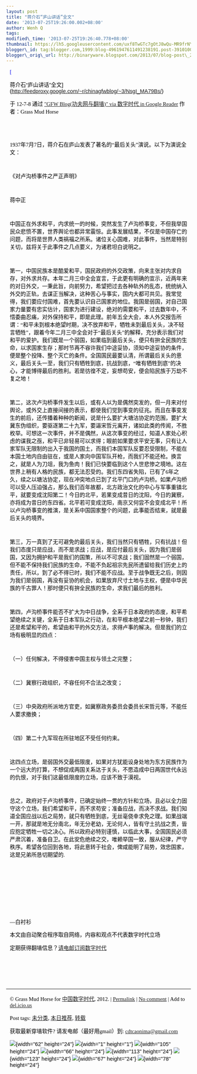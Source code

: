 ```yaml
--- 
layout: post 
title: "蒋介石“庐山讲话”全文" 
date: '2013-07-25T19:26:00.002+08:00' 
author: Wenh Q
tags:
modified\_time: '2013-07-25T19:26:40.778+08:00' 
thumbnail: https://lh5.googleusercontent.com/uxf8TwGTc7gOtJ8wQu-MR9frNYLgpgtsq5p9SjoedukAOzHKjUGAjs79ybUurAZ3vO6KJfsLie7NKQfCVWqzfPZK38LZ5uYYP2\_LAJJ5ixOl4ZaqFTw=s72-c
blogger\_id: tag:blogger.com,1999:blog-4961947611491238191.post-3910100956249145336
blogger\_orig\_url: http://binaryware.blogspot.com/2013/07/blog-post\_25.html
---
```

<div
style="color: black; direction: ltr; font-family: &quot;Arial&quot;; font-size: 11pt; margin-bottom: 0; margin-left: 7.5pt; margin-right: 7.5pt; margin-top: 0; padding: 0;">

<span
style="color: #0000ee; font-family: &quot;Verdana&quot;; text-decoration: underline;">[

蒋介石“庐山讲话”全文](http://feedproxy.google.com/~r/chinagfwblog/~3/NsgI_MA79Bs/)</span>

</div>

<div
style="color: black; direction: ltr; font-family: &quot;Arial&quot;; font-size: 11pt; margin-bottom: 0; margin-left: 7.5pt; margin-right: 7.5pt; margin-top: 0; padding-bottom: 8pt; padding-left: 0; padding-right: 0; padding-top: 0;">

<span style="font-family: &quot;Verdana&quot;;">于 12-7-8 通过
</span><span
style="color: #0000ee; font-family: &quot;Verdana&quot;; text-decoration: underline;">["GFW
Blog(功夫网与翻墙)" via 数字时代 in Google
Reader](http://feeds2.feedburner.com/chinagfwblog)</span><span
style="font-family: &quot;Verdana&quot;;"> 作者：Grass Mud Horse</span>

</div>

<div
style="color: black; direction: ltr; font-family: &quot;Arial&quot;; font-size: 11pt; height: 11pt; margin-bottom: 0; margin-left: 7.5pt; margin-right: 7.5pt; margin-top: 0; padding: 0;">

<span style="font-family: &quot;Verdana&quot;;"></span>

</div>

<div
style="color: black; direction: ltr; font-family: &quot;Arial&quot;; font-size: 11pt; margin-bottom: 0; margin-left: 7.5pt; margin-right: 7.5pt; margin-top: 0; padding: 0;">

<span
style="font-family: &quot;Verdana&quot;;">1937年7月7日，蒋介石在庐山发表了著名的“最后关头”演说。以下为演说全文：</span>

</div>

<div
style="color: black; direction: ltr; font-family: &quot;Arial&quot;; font-size: 11pt; height: 11pt; margin-bottom: 0; margin-left: 7.5pt; margin-right: 7.5pt; margin-top: 0; padding: 0;">

<span style="font-family: &quot;Verdana&quot;;"></span>

</div>

<div
style="color: black; direction: ltr; font-family: &quot;Arial&quot;; font-size: 11pt; margin-bottom: 0; margin-left: 7.5pt; margin-right: 7.5pt; margin-top: 0; padding: 0;">

<span
style="font-family: &quot;Verdana&quot;;">《对卢沟桥事件之严正声明》</span>

</div>

<div
style="color: black; direction: ltr; font-family: &quot;Arial&quot;; font-size: 11pt; height: 11pt; margin-bottom: 0; margin-left: 7.5pt; margin-right: 7.5pt; margin-top: 0; padding: 0;">

<span style="font-family: &quot;Verdana&quot;;"></span>

</div>

<div
style="color: black; direction: ltr; font-family: &quot;Arial&quot;; font-size: 11pt; margin-bottom: 0; margin-left: 7.5pt; margin-right: 7.5pt; margin-top: 0; padding: 0;">

<span style="font-family: &quot;Verdana&quot;;">蒋中正</span>

</div>

<div
style="color: black; direction: ltr; font-family: &quot;Arial&quot;; font-size: 11pt; height: 11pt; margin-bottom: 0; margin-left: 7.5pt; margin-right: 7.5pt; margin-top: 0; padding: 0;">

<span style="font-family: &quot;Verdana&quot;;"></span>

</div>

<div
style="color: black; direction: ltr; font-family: &quot;Arial&quot;; font-size: 11pt; margin-bottom: 0; margin-left: 7.5pt; margin-right: 7.5pt; margin-top: 0; padding: 0;">

<span
style="font-family: &quot;Verdana&quot;;">中国正在外求和平，内求统一的时候，突然发生了卢沟桥事变，不但我举国民众悲愤不置，世界舆论也都异常震惊。此事发展结果，不仅是中国存亡的问题，而将是世界人类祸福之所系。诸位关心国难，对此事件，当然是特别关切，兹将关于此事件之几点要义，为诸君坦白说明之。</span>

</div>

<div
style="color: black; direction: ltr; font-family: &quot;Arial&quot;; font-size: 11pt; height: 11pt; margin-bottom: 0; margin-left: 7.5pt; margin-right: 7.5pt; margin-top: 0; padding: 0;">

<span style="font-family: &quot;Verdana&quot;;"></span>

</div>

<div
style="color: black; direction: ltr; font-family: &quot;Arial&quot;; font-size: 11pt; margin-bottom: 0; margin-left: 7.5pt; margin-right: 7.5pt; margin-top: 0; padding: 0;">

<span
style="font-family: &quot;Verdana&quot;;">第一，中国民族本是酷爱和平，国民政府的外交政策，向来主张对内求自存，对外求共存。本年二月三中全会宣言，于此更有明确的宣示，近两年来的对日外交，一秉此旨，向前努力，希望把过去各种轨外的乱态，统统纳入外交的正轨，去谋正当解决，这种苦心与事实，国内大都可共见。我常觉得，我们要应付国难，首先要认识自己国家的地位。我国是弱国，对自己国家力量要有忠实估计，国家为进行建设，绝对的需要和平，过去数年中，不惜委曲忍痛，对外保持和平，即是此理。前年五全大会，本人外交报告所谓：“和平未到根本绝望时期，决不放弃和平，牺牲未到最后关头，决不轻言牺牲”，跟着今年二月三中全会对于“最后关头”的解释，充分表示我们对和平的爱护。我们既是一个弱国，如果临到最后关头，便只有拚全民族的生命，以求国家生存；那时节再不容许我们中途妥协，须知中途妥协的条件，便是整个投降、整个灭亡的条件。全国国民最要认清，所谓最后关头的意义，最后关头一至，我们只有牺牲到底，抗战到底，“唯有牺牲到底”的决心，才能博得最后的胜利。若是彷徨不定，妄想苟安，便会陷民族于万劫不复之地！</span>

</div>

<div
style="color: black; direction: ltr; font-family: &quot;Arial&quot;; font-size: 11pt; height: 11pt; margin-bottom: 0; margin-left: 7.5pt; margin-right: 7.5pt; margin-top: 0; padding: 0;">

<span style="font-family: &quot;Verdana&quot;;"></span>

</div>

<div
style="color: black; direction: ltr; font-family: &quot;Arial&quot;; font-size: 11pt; margin-bottom: 0; margin-left: 7.5pt; margin-right: 7.5pt; margin-top: 0; padding: 0;">

<span
style="font-family: &quot;Verdana&quot;;">第二，这次卢沟桥事件发生以后，或有人以为是偶然突发的，但一月来对付舆论，或外交上直接间接的表示，都使我们觉到事变的征兆。而且在事变发生的前后，还传播着种种的新闻，说是什么要扩大塘沽协定的范围，要扩大冀东伪组织，要驱逐第二十九军，要逼宋哲元离开，诸如此类的传闻，不胜枚举。可想这一次事件，并不是偶然，从这次事变的经过，知道人家处心积虑的谋我之亟，和平已非轻易可以求得；眼前如果要求平安无事，只有让人家军队无限制的出入于我国的国土，而我们本国军队反要忍受限制，不能在本国土地内自由驻在，或是人家向中国军队开枪，而我们不能还枪。换言之，就是人为刀俎，我为鱼肉！我们已快要临到这个人世悲惨之境地。这在世界上稍有人格的民族，都无法忍受的。我们东四省失陷，已有了6年之久，续之以塘沽协定，现在冲突地点已到了北平门口的卢沟桥。如果卢沟桥可以受人压迫强占，那么我们百年故都，北方政治文化的中心与军事重镇北平，就要变成沈阳第二！今日的北平，若果变成昔日的沈阳，今日的冀察，亦将成为昔日的东四省。北平若可变成沈阳，南京又何尝不会变成北平！所以卢沟桥事变的推演，是关系中国国家整个的问题，此事能否结束，就是最后关头的境界。</span>

</div>

<div
style="color: black; direction: ltr; font-family: &quot;Arial&quot;; font-size: 11pt; height: 11pt; margin-bottom: 0; margin-left: 7.5pt; margin-right: 7.5pt; margin-top: 0; padding: 0;">

<span style="font-family: &quot;Verdana&quot;;"></span>

</div>

<div
style="color: black; direction: ltr; font-family: &quot;Arial&quot;; font-size: 11pt; margin-bottom: 0; margin-left: 7.5pt; margin-right: 7.5pt; margin-top: 0; padding: 0;">

<span
style="font-family: &quot;Verdana&quot;;">第三，万一真到了无可避免的最后关头，我们当然只有牺牲，只有抗战！但我们态度只是应战，而不是求战；应战，是应付最后关头，因为我们是弱国，又因为拥护和平是我们的国策，所以不可求战；我们固然是一个弱国，但不能不保持我们民族的生命，不能不负起祖宗先民所遗留给我们历史上的责任，所以，到了必不得已时，我们不能不应战。至于战争既无之后，则因为我们是弱国，再没有妥协的机会，如果放弃尺寸土地与主权，便是中华民族的千古罪人！那时便只有拚全民族的生命，求我们最后的胜利。</span>

</div>

<div
style="color: black; direction: ltr; font-family: &quot;Arial&quot;; font-size: 11pt; height: 11pt; margin-bottom: 0; margin-left: 7.5pt; margin-right: 7.5pt; margin-top: 0; padding: 0;">

<span style="font-family: &quot;Verdana&quot;;"></span>

</div>

<div
style="color: black; direction: ltr; font-family: &quot;Arial&quot;; font-size: 11pt; margin-bottom: 0; margin-left: 7.5pt; margin-right: 7.5pt; margin-top: 0; padding: 0;">

<span
style="font-family: &quot;Verdana&quot;;">第四，卢沟桥事件能否不扩大为中日战争，全系于日本政府的态度，和平希望绝续之关键，全系于日本军队之行动，在和平根本绝望之前一秒钟，我们还是希望和平的，希望由和平的外交方法，求得卢事的解决。但是我们的立场有极明显的四点：</span>

</div>

<div
style="color: black; direction: ltr; font-family: &quot;Arial&quot;; font-size: 11pt; height: 11pt; margin-bottom: 0; margin-left: 7.5pt; margin-right: 7.5pt; margin-top: 0; padding: 0;">

<span style="font-family: &quot;Verdana&quot;;"></span>

</div>

<div
style="color: black; direction: ltr; font-family: &quot;Arial&quot;; font-size: 11pt; margin-bottom: 0; margin-left: 7.5pt; margin-right: 7.5pt; margin-top: 0; padding: 0;">

<span
style="font-family: &quot;Verdana&quot;;">（一）任何解决，不得侵害中国主权与领土之完整；</span>

</div>

<div
style="color: black; direction: ltr; font-family: &quot;Arial&quot;; font-size: 11pt; height: 11pt; margin-bottom: 0; margin-left: 7.5pt; margin-right: 7.5pt; margin-top: 0; padding: 0;">

<span style="font-family: &quot;Verdana&quot;;"></span>

</div>

<div
style="color: black; direction: ltr; font-family: &quot;Arial&quot;; font-size: 11pt; margin-bottom: 0; margin-left: 7.5pt; margin-right: 7.5pt; margin-top: 0; padding: 0;">

<span
style="font-family: &quot;Verdana&quot;;">（二）冀察行政组织，不容任何不合法之改变；</span>

</div>

<div
style="color: black; direction: ltr; font-family: &quot;Arial&quot;; font-size: 11pt; height: 11pt; margin-bottom: 0; margin-left: 7.5pt; margin-right: 7.5pt; margin-top: 0; padding: 0;">

<span style="font-family: &quot;Verdana&quot;;"></span>

</div>

<div
style="color: black; direction: ltr; font-family: &quot;Arial&quot;; font-size: 11pt; margin-bottom: 0; margin-left: 7.5pt; margin-right: 7.5pt; margin-top: 0; padding: 0;">

<span
style="font-family: &quot;Verdana&quot;;">（三）中央政府所派地方官吏，如冀察政务委员会委员长宋哲元等，不能任人要求撤换；</span>

</div>

<div
style="color: black; direction: ltr; font-family: &quot;Arial&quot;; font-size: 11pt; height: 11pt; margin-bottom: 0; margin-left: 7.5pt; margin-right: 7.5pt; margin-top: 0; padding: 0;">

<span style="font-family: &quot;Verdana&quot;;"></span>

</div>

<div
style="color: black; direction: ltr; font-family: &quot;Arial&quot;; font-size: 11pt; margin-bottom: 0; margin-left: 7.5pt; margin-right: 7.5pt; margin-top: 0; padding: 0;">

<span
style="font-family: &quot;Verdana&quot;;">（四）第二十九军现在所驻地区不受任何约束。</span>

</div>

<div
style="color: black; direction: ltr; font-family: &quot;Arial&quot;; font-size: 11pt; height: 11pt; margin-bottom: 0; margin-left: 7.5pt; margin-right: 7.5pt; margin-top: 0; padding: 0;">

<span style="font-family: &quot;Verdana&quot;;"></span>

</div>

<div
style="color: black; direction: ltr; font-family: &quot;Arial&quot;; font-size: 11pt; margin-bottom: 0; margin-left: 7.5pt; margin-right: 7.5pt; margin-top: 0; padding: 0;">

<span
style="font-family: &quot;Verdana&quot;;">这四点立场，是弱国外交最低限度，如果对方犹能设身处地为东方民族作为一个远大的打算，不想促成两国关系达于关头，不愿造成中日两国世代永远的仇恨，对于我们这最低限度的立场，应该不致于漠视。</span>

</div>

<div
style="color: black; direction: ltr; font-family: &quot;Arial&quot;; font-size: 11pt; height: 11pt; margin-bottom: 0; margin-left: 7.5pt; margin-right: 7.5pt; margin-top: 0; padding: 0;">

<span style="font-family: &quot;Verdana&quot;;"></span>

</div>

<div
style="color: black; direction: ltr; font-family: &quot;Arial&quot;; font-size: 11pt; margin-bottom: 0; margin-left: 7.5pt; margin-right: 7.5pt; margin-top: 0; padding: 0;">

<span
style="font-family: &quot;Verdana&quot;;">总之，政府对于卢沟桥事件，已确定始终一贯的方针和立场，且必以全力固守这个立场，我们希望和平，而不求苟安；准备应战，而决不求战。我们知道全国应战以后之局势，就只有牺牲到底，无丝毫侥幸求免之理。如果战端一开，那就是地无分南北，年无分老幼，无论何人，皆有守土抗战之责，皆应抱定牺牲一切之决心。所以政府必特别谨慎，以临此大事，全国国民必须严肃沉着，准备自卫。在此安危绝续之交，唯赖举国一致，服从纪律，严守秩序。希望各位回到各地，将此意转于社会，俾咸能明了局势，效忠国家，这是兄弟所恳切期望的.</span>

</div>

<div
style="color: black; direction: ltr; font-family: &quot;Arial&quot;; font-size: 11pt; height: 11pt; margin-bottom: 0; margin-left: 7.5pt; margin-right: 7.5pt; margin-top: 0; padding: 0;">

<span style="font-family: &quot;Verdana&quot;;"></span>

</div>

<div
style="color: black; direction: ltr; font-family: &quot;Arial&quot;; font-size: 11pt; height: 11pt; margin-bottom: 0; margin-left: 7.5pt; margin-right: 7.5pt; margin-top: 0; padding: 0;">

<span style="font-family: &quot;Verdana&quot;;"></span>

</div>

<div
style="color: black; direction: ltr; font-family: &quot;Arial&quot;; font-size: 11pt; height: 11pt; margin-bottom: 0; margin-left: 7.5pt; margin-right: 7.5pt; margin-top: 0; padding: 0;">

<span style="font-family: &quot;Verdana&quot;;"></span>

</div>

<div
style="color: black; direction: ltr; font-family: &quot;Arial&quot;; font-size: 11pt; height: 11pt; margin-bottom: 0; margin-left: 7.5pt; margin-right: 7.5pt; margin-top: 0; padding: 0;">

<span style="font-family: &quot;Verdana&quot;;"></span>

</div>

<div
style="color: black; direction: ltr; font-family: &quot;Arial&quot;; font-size: 11pt; height: 11pt; margin-bottom: 0; margin-left: 7.5pt; margin-right: 7.5pt; margin-top: 0; padding: 0;">

<span style="font-family: &quot;Verdana&quot;;"></span>

</div>

<div
style="color: black; direction: ltr; font-family: &quot;Arial&quot;; font-size: 11pt; margin-bottom: 0; margin-left: 7.5pt; margin-right: 7.5pt; margin-top: 0; padding: 0;">

<span style="font-family: &quot;Verdana&quot;;">—白衬衫</span>

</div>

<div
style="color: black; direction: ltr; font-family: &quot;Arial&quot;; font-size: 11pt; margin-bottom: 0; margin-left: 7.5pt; margin-right: 7.5pt; margin-top: 0; padding: 0;">

<span
style="font-family: &quot;Verdana&quot;;">本文由自动聚合程序取自网络，内容和观点不代表数字时代立场</span>

</div>

<div
style="color: black; direction: ltr; font-family: &quot;Arial&quot;; font-size: 11pt; margin-bottom: 0; margin-left: 7.5pt; margin-right: 7.5pt; margin-top: 0; padding: 0;">

<span
style="font-family: &quot;Verdana&quot;;">定期获得翻墙信息？</span><span
style="color: #0000ee; font-family: &quot;Verdana&quot;; text-decoration: underline;">[请电邮订阅数字时代](http://eepurl.com/msuvD)</span>

</div>

<div
style="color: black; direction: ltr; font-family: &quot;Arial&quot;; font-size: 11pt; height: 11pt; margin-bottom: 0; margin-left: 7.5pt; margin-right: 7.5pt; margin-top: 0; padding: 0;">

<span
style="color: #0000ee; font-family: &quot;Verdana&quot;; text-decoration: underline;">[](http://eepurl.com/msuvD)</span>

</div>

<div
style="color: black; direction: ltr; font-family: &quot;Arial&quot;; font-size: 11pt; height: 11pt; margin-bottom: 0; margin-left: 7.5pt; margin-right: 7.5pt; margin-top: 0; padding: 0;">

<span
style="color: #0000ee; font-family: &quot;Verdana&quot;; text-decoration: underline;">[](http://eepurl.com/msuvD)</span>

</div>

<div
style="color: black; direction: ltr; font-family: &quot;Arial&quot;; font-size: 11pt; height: 11pt; margin-bottom: 0; margin-left: 7.5pt; margin-right: 7.5pt; margin-top: 0; padding: 0;">

<span
style="color: #0000ee; font-family: &quot;Verdana&quot;; text-decoration: underline;">[](http://eepurl.com/msuvD)</span>

</div>

------------------------------------------------------------------------

<div
style="color: black; direction: ltr; font-family: &quot;Arial&quot;; font-size: 11pt; margin-bottom: 0; margin-left: 7.5pt; margin-right: 7.5pt; margin-top: 0; padding: 0;">

<span style="font-family: &quot;Verdana&quot;;">© Grass Mud Horse for
</span><span
style="color: #0000ee; font-family: &quot;Verdana&quot;; text-decoration: underline;">[中国数字时代](https://mycdtweb.info/chinese)</span><span
style="font-family: &quot;Verdana&quot;;">, 2012. | </span><span
style="color: #0000ee; font-family: &quot;Verdana&quot;; text-decoration: underline;">[Permalink](https://mycdtweb.info/chinese/2012/07/%e8%92%8b%e4%bb%8b%e7%9f%b3%e5%ba%90%e5%b1%b1%e8%ae%b2%e8%af%9d%e5%85%a8%e6%96%87/)</span><span
style="font-family: &quot;Verdana&quot;;"> | </span><span
style="color: #0000ee; font-family: &quot;Verdana&quot;; text-decoration: underline;">[No
comment](https://mycdtweb.info/chinese/2012/07/%e8%92%8b%e4%bb%8b%e7%9f%b3%e5%ba%90%e5%b1%b1%e8%ae%b2%e8%af%9d%e5%85%a8%e6%96%87/#comments)</span><span
style="font-family: &quot;Verdana&quot;;"> | Add to </span><span
style="color: #0000ee; font-family: &quot;Verdana&quot;; text-decoration: underline;">[del.icio.us](http://del.icio.us/post?url=https://mycdtweb.info/chinese/2012/07/%E8%92%8B%E4%BB%8B%E7%9F%B3%E5%BA%90%E5%B1%B1%E8%AE%B2%E8%AF%9D%E5%85%A8%E6%96%87/&title=%E8%92%8B%E4%BB%8B%E7%9F%B3%E2%80%9C%E5%BA%90%E5%B1%B1%E8%AE%B2%E8%AF%9D%E2%80%9D%E5%85%A8%E6%96%87)</span>

</div>

<div
style="color: black; direction: ltr; font-family: &quot;Arial&quot;; font-size: 11pt; margin-bottom: 0; margin-left: 7.5pt; margin-right: 7.5pt; margin-top: 0; padding: 0;">

<span style="font-family: &quot;Verdana&quot;;">Post tags: </span><span
style="color: #0000ee; font-family: &quot;Verdana&quot;; text-decoration: underline;">[未分类](https://mycdtweb.info/chinese/tag/%e6%9c%aa%e5%88%86%e7%b1%bb/?category=10466)</span><span
style="font-family: &quot;Verdana&quot;;">, </span><span
style="color: #0000ee; font-family: &quot;Verdana&quot;; text-decoration: underline;">[本日推荐](https://mycdtweb.info/chinese/tag/%e6%9c%ac%e6%97%a5%e6%8e%a8%e8%8d%90/?category=10466)</span><span
style="font-family: &quot;Verdana&quot;;">, </span><span
style="color: #0000ee; font-family: &quot;Verdana&quot;; text-decoration: underline;">[转载](https://mycdtweb.info/chinese/tag/%e8%bd%ac%e8%bd%bd/?category=10466)</span>

</div>

<div
style="color: black; direction: ltr; font-family: &quot;Arial&quot;; font-size: 11pt; margin-bottom: 0; margin-left: 7.5pt; margin-right: 7.5pt; margin-top: 0; padding: 0;">

<span style="font-family: &quot;Verdana&quot;;">获取最新穿墙软件?
请发电邮（最好用gmail）到: </span><span
style="color: #0000ee; font-family: &quot;Verdana&quot;; text-decoration: underline;"><cdtcaonima@gmail.com></span>

</div>

<div
style="color: black; direction: ltr; font-family: &quot;Arial&quot;; font-size: 11pt; margin-bottom: 0; margin-left: 7.5pt; margin-right: 7.5pt; margin-top: 0; padding: 0;">

![](https://lh5.googleusercontent.com/uxf8TwGTc7gOtJ8wQu-MR9frNYLgpgtsq5p9SjoedukAOzHKjUGAjs79ybUurAZ3vO6KJfsLie7NKQfCVWqzfPZK38LZ5uYYP2_LAJJ5ixOl4ZaqFTw){width="62"
height="24"}<span
style="font-family: &quot;Verdana&quot;;"> </span>![](https://lh3.googleusercontent.com/sDWi9MZsTWRPw3CRZt_niL6NQ24HMiSNY02IXyoH9-sX5Yc6P7vxlZYQKoviD2gFbh3MZ5VAf06F7l1i--HBrd4cGazSdqzz54KLre3yB8pVlLoB8ng){width="1"
height="1"}<span
style="font-family: &quot;Verdana&quot;;"> </span>![](https://lh5.googleusercontent.com/BDq3-qUxS0JtICgoadqZTEw9F8WulJ9I0JahTME1q3_7jnnUcpgYGZN1P8Ic1wN77sCYj6-LbWjWcziO2Iu3WK0gx6K4DpQVYs9Zm8YfRS6RYfks-l0){width="105"
height="24"}<span
style="font-family: &quot;Verdana&quot;;"> </span>![](https://lh6.googleusercontent.com/Q2mK9nYIRxPRAIE6wJnsJr0J92AG5nCcS9m4dWBysD55b8QLg7fdUsAGj9g4PGbfEy6FStVFkWEZGvinIUg-j0Dg9ZZEr1mc1-wBoS3IDA4EDfqzeFg){width="66"
height="24"}<span
style="font-family: &quot;Verdana&quot;;"> </span>![](https://lh6.googleusercontent.com/bOjlDA6Kdq198xymfze4250XFCfoIb9hYi1SrINHfnOdK3kXMeIqCi7b5NUeYe5huGIzCvTBJHtGWywaGhSfyQhLTmmY4SILAUCag5osNnZR74mil8o){width="113"
height="24"}<span
style="font-family: &quot;Verdana&quot;;"> </span>![](https://lh5.googleusercontent.com/iIy5FbYeJ9VDHTFSQaYdMvO0FF6J24NlCOMDlmcM_nTaELIiG3v_FkyeKm3IU4ukMFG8ce1AEJxi12py2Y6VJCZCj6RClz9BseesyWb4mvc6vX2BXeM){width="123"
height="24"}<span
style="font-family: &quot;Verdana&quot;;"> </span>![](https://lh6.googleusercontent.com/RG3HkyX-aTfdVbJskof87uz9BQehfMyfUm-ZsZ--Wh6_bWw7h0CoUNunuQUVCfALmAoreWaUkrcX2GSL3D6JYLNuW7XVz2tvnL2NNnwU1QjMgDfiPoA){width="67"
height="24"}<span
style="font-family: &quot;Verdana&quot;;"> </span>![](https://lh5.googleusercontent.com/eCaPSvyRnXzW1EWvFPwiwx6IFJRkpYar5MQjlbZz5e0Wyrk4PADkNCJjkP1CkcLakEklec5anZmf7w-xBoQgnDkFMe1uXbnSWHoR_Qur1ARX8kkgTik){width="78"
height="24"}

</div>
